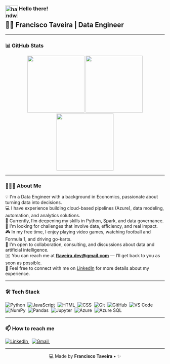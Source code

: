 ### <img alt="handwavegif" src="https://user-images.githubusercontent.com/39513876/112366216-8cfe7400-8cfe-11eb-8116-7d3dbae20e97.gif" width='40' align="left"/> Hello there!

## 👨‍💻 Francisco Taveira | Data Engineer

---

### 📊 GitHub Stats

<div align="center">

  <img height="180em" src="https://github-readme-stats.vercel.app/api?username=ftaveira-data&show_icons=true&theme=chartreuse-dark" />
  <img height="180em" src="https://github-readme-stats.vercel.app/api/top-langs/?username=ftaveira-data&layout=compact&langs_count=6&theme=chartreuse-dark"/>
  <img height="180em" src="https://streak-stats.demolab.com?user=ftaveira-data&theme=chartreuse-dark" />


</div>

---

### 👨🏻‍💻 About Me

💡 I'm a Data Engineer with a background in Economics, passionate about turning data into decisions.  
💻 I have experience building cloud-based pipelines (Azure), data modeling, automation, and analytics solutions.  
🌱 Currently, I’m deepening my skills in Python, Spark, and data governance.  
🎯 I'm looking for challenges that involve data, efficiency, and real impact.  
🎮 In my free time, I enjoy playing video games, watching football and Formula 1, and driving go-karts.  
💬 I'm open to collaboration, consulting, and discussions about data and artificial intelligence.  
✉️ You can reach me at **ftaveira.dev@gmail.com** — I’ll get back to you as soon as possible.  
📄 Feel free to connect with me on [LinkedIn](https://www.linkedin.com/in/francisco-a-taveira/) for more details about my experience.

---

### 🛠 Tech Stack

![Python](https://img.shields.io/badge/-Python-05122A?style=flat&logo=python)&nbsp;
![JavaScript](https://img.shields.io/badge/-JavaScript-05122A?style=flat&logo=javascript)&nbsp;
![HTML](https://img.shields.io/badge/-HTML-05122A?style=flat&logo=html5)&nbsp;
![CSS](https://img.shields.io/badge/-CSS-05122A?style=flat&logo=css3&logoColor=1572B6)&nbsp;
![Git](https://img.shields.io/badge/-Git-05122A?style=flat&logo=git)&nbsp;
![GitHub](https://img.shields.io/badge/-GitHub-05122A?style=flat&logo=github)&nbsp;
![VS Code](https://img.shields.io/badge/-Visual%20Studio%20Code-05122A?style=flat&logo=visual-studio-code&logoColor=007ACC)&nbsp;
![NumPy](https://img.shields.io/badge/-NumPy-05122A?style=flat&logo=numpy)&nbsp;
![Pandas](https://img.shields.io/badge/-Pandas-05122A?style=flat&logo=pandas)&nbsp;
![Jupyter](https://img.shields.io/badge/-Jupyter-05122A?style=flat&logo=jupyter)&nbsp;
![Azure](https://img.shields.io/badge/-Azure-05122A?style=flat&logo=microsoftazure)&nbsp;
![Azure SQL](https://img.shields.io/badge/-Azure%20SQL-05122A?style=flat&logo=microsoftsqlserver)&nbsp;

---

### 📫 How to reach me

<a href="https://www.linkedin.com/in/francisco-a-taveira/">
  <img alt="LinkedIn" src="https://img.shields.io/badge/-LinkedIn-%230077B5?style=flat&logo=linkedin&logoColor=white"/>
</a> &nbsp;
<a href="mailto:ftaveira.dev@gmail.com">
  <img alt="Gmail" src="https://img.shields.io/badge/-Gmail-D14836?style=flat&logo=gmail&logoColor=white" />
</a> &nbsp;

---

<p align="center">
  💻 Made by <strong>Francisco Taveira</strong> • ✨
</p>
